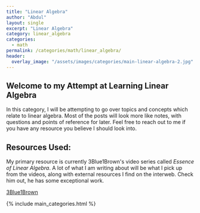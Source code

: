 ```yaml
---
title: "Linear Algebra"
author: "Abdul"
layout: single
excerpt: "Linear Algebra"
category: linear_algebra
categories:
  - math
permalink: /categories/math/linear_algebra/
header:
  overlay_image: "/assets/images/categories/main-linear-algebra-2.jpg"
---
```

## Welcome to my Attempt at Learning Linear Algebra
In this category, I will be attempting to go over topics and concepts which relate to linear algebra.
Most of the posts will look more like notes, with questions and points of reference for later.
Feel free to reach out to me if you have any resource you believe I should look into.

## Resources Used:
My primary resource is currently 3Blue1Brown's video series called *Essence of Linear Algebra*.
A lot of what I am writing about will be what I pick up from the videos,
along with external resources I find on the interweb.
Check him out, he has some exceptional work.

[3Blue1Brown](https://www.youtube.com/playlist?list=PLZHQObOWTQDPD3MizzM2xVFitgF8hE_ab)


{% include main_categories.html %}
